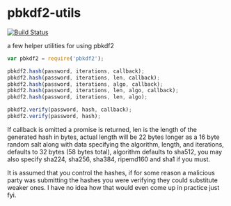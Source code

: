 pbkdf2-utils
===

[![Build Status](https://travis-ci.org/calvinmetcalf/pbkdf2-utils.svg)](https://travis-ci.org/calvinmetcalf/pbkdf2-utils)

a few helper utilities for using pbkdf2

```js
var pbkdf2 = require('pbkdf2');

pbkdf2.hash(password, iterations, callback);
pbkdf2.hash(password, iterations, len, callback);
pbkdf2.hash(password, iterations, algo, callback);
pbkdf2.hash(password, iterations, len, algo, callback);
pbkdf2.hash(password, iterations, len, algo);

pbkdf2.verify(password, hash, callback);
pbkdf2.verify(password, hash);
```

If callback is omitted a promise is returned, len is the length of the generated hash in bytes, actual length will be 22 bytes longer as a 16 byte random salt along with data specifying the algorithm, length, and iterations, defaults to 32 bytes (58 bytes total), algorithm defaults to sha512, you may also specify sha224, sha256, sha384, ripemd160 and sha1 if you must.

It is assumed that you control the hashes, if for some reason a malicious party was submitting the hashes you were verifying they could substitute weaker ones.  I have no idea how that would even come up in practice just fyi.